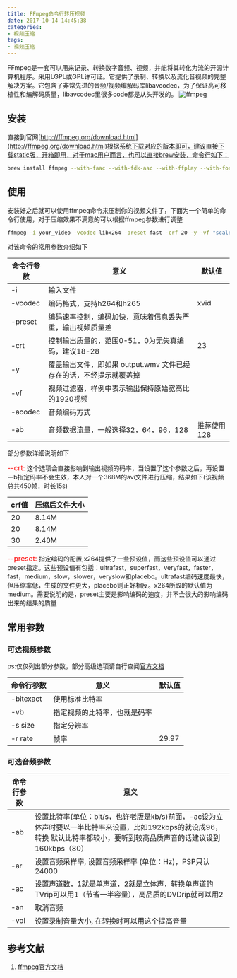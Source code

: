 ```yaml
---
title: FFmpeg命令行转压视频
date: 2017-10-14 14:45:38
categories:
- 视频压缩
tags:
- 视频压缩
---
```

FFmpeg是一套可以用来记录、转换数字音频、视频，并能将其转化为流的开源计算机程序。采用LGPL或GPL许可证。它提供了录制、转换以及流化音视频的完整解决方案。它包含了非常先进的音频/视频编解码库libavcodec，为了保证高可移植性和编解码质量，libavcodec里很多code都是从头开发的。
![ffmpeg](http://wx2.sinaimg.cn/mw690/78d85414ly1fkhvok89i4j20m806wwif.jpg)
<!-- more -->
## 安装
直接到官网[http://ffmpeg.org/download.html](http://ffmpeg.org/download.html)根据系统下载对应的版本即可，建议直接下载static版，开箱即用，对于mac用户而言，也可以直接brew安装，命令行如下：

```bash
brew install ffmpeg --with-faac --with-fdk-aac --with-ffplay --with-fontconfig --with-freetype --with-libass --with-libbluray --with-libcaca --with-libsoxr --with-libquvi --with-frei0r --with-libvidstab --with-libvorbis --with-libvpx --with-opencore-amr --with-openjpeg --with-openssl --with-opus --with-rtmpdump --with-schroedinger --with-speex --with-theroa --with-tools --with-x265
```

## 使用
安装好之后就可以使用ffmpeg命令来压制你的视频文件了，下面为一个简单的命令行使用，对于压缩效果不满意的可以根据ffmpeg参数进行调整

```bash
ffmpeg -i your_video -vcodec libx264 -preset fast -crf 20 -y -vf "scale=1920:-1" -acodec libmp3lame -ab 128k your_output
```

对该命令的常用参数介绍如下

| 命令行参数 | 意义 | 默认值 |
|--------|---------|-------|
| -i | 输入文件 | |
| -vcodec | 编码格式，支持h264和h265 | xvid |
| -preset | 编码速率控制，编码加快，意味着信息丢失严重，输出视频质量差 | |
| -crt    | 控制输出质量的，范围0-51，0为无失真编码，建议18-28  | 23|
| -y    | 覆盖输出文件，即如果 output.wmv 文件已经存在的话，不经提示就覆盖掉  | |
| -vf    | 视频过滤器，样例中表示输出保持原始宽高比的1920视频  |  |
| -acodec | 音频编码方式 |  |
| -ab| 音频数据流量，一般选择32，64，96，128 | 推荐使用128 |

部分参数详细说明如下

<font color=red size=3>--crt:</font> 这个选项会直接影响到输出视频的码率，当设置了这个参数之后，再设置－b指定码率不会生效，本人对一个368M的avi文件进行压缩，结果如下(该视频总共450帧，时长15s)

| crf值 | 压缩后文件大小 | 
|--------|---------|
| 20 | 8.14M | 
| 20 | 8.14M | 
| 30 | 2.40M | 


<font color=red size=3>--preset:</font> 指定编码的配置,x264提供了一些预设值，而这些预设值可以通过preset指定。这些预设值有包括：ultrafast，superfast，veryfast，faster，fast，medium，slow，slower，veryslow和placebo。ultrafast编码速度最快，但压缩率低，生成的文件更大，placebo则正好相反。x264所取的默认值为medium。需要说明的是，preset主要是影响编码的速度，并不会很大的影响编码出来的结果的质量

## 常用参数

### 可选视频参数
ps:仅仅列出部分参数，部分高级选项请自行查阅[官方文档](http://ffmpeg.org/ffmpeg.html#Options)

| 命令行参数 | 意义 | 默认值 |
|--------|---------|-------|
| -bitexact | 使用标准比特率 | |
| -vb | 指定视频的比特率，也就是码率 | |
| -s size | 指定分辨率 |  |
| -r rate | 帧率 | 29.97 |


### 可选音频参数
| 命令行参数 | 意义 | 
|--------|---------|
| -ab| 设置比特率(单位：bit/s，也许老版是kb/s)前面，-ac设为立体声时要以一半比特率来设置，比如192kbps的就设成96，转换 默认比特率都较小，要听到较高品质声音的话建议设到160kbps（80） | 
| -ar | 设置音频采样率, 设置音频采样率 (单位：Hz)，PSP只认24000 | 
| -ac | 设置声道数，1就是单声道，2就是立体声，转换单声道的TVrip可以用1（节省一半容量），高品质的DVDrip就可以用2 |  
| -an | 取消音频 |  
| -vol | 设置录制音量大小, 在转换时可以用这个提高音量 | 


## 参考文献
1. [ffmpeg官方文档](http://ffmpeg.org/ffmpeg.html#Options)









